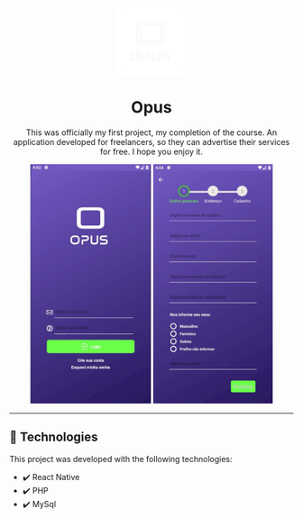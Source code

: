 <h1 align="center"> 
<br>
    <img src="./Opus/images/logo.png" alt="Opus" width="120">
<br>
<br>
Opus
</h1>

<p align="center">This was officially my first project, my completion of the course. An application developed for freelancers, so they can advertise their services for free. I hope you enjoy it. </p>

<div align="center">
    <img src="./Opus/images/login.jpg" alt="Opus" height="425">
    <img src="./Opus/images/cadastro.jpg" alt="Opus" height="425">
</div>

<hr />

## :rocket: Technologies

This project was developed with the following technologies:

- :heavy_check_mark: React Native
- :heavy_check_mark: PHP
- :heavy_check_mark: MySql